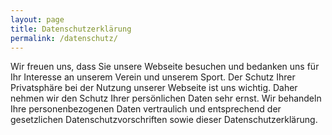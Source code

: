 ```yaml
---
layout: page
title: Datenschutzerklärung
permalink: /datenschutz/
---
```

Wir freuen uns, dass Sie unsere Webseite besuchen und bedanken uns für Ihr Interesse an unserem Verein und unserem Sport. Der Schutz Ihrer Privatsphäre bei der Nutzung unserer Webseite ist uns wichtig. Daher nehmen wir den Schutz Ihrer persönlichen Daten sehr ernst. Wir behandeln Ihre personenbezogenen Daten vertraulich und entsprechend der gesetzlichen Datenschutzvorschriften sowie dieser Datenschutzerklärung.

